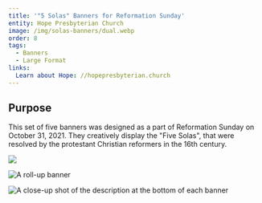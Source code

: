 ```yaml
---
title: '"5 Solas" Banners for Reformation Sunday'
entity: Hope Presbyterian Church
image: /img/solas-banners/dual.webp
order: 8
tags:
  - Banners
  - Large Format
links:
  Learn about Hope: //hopepresbyterian.church
---
```


## Purpose

This set of five banners was designed as a part of Reformation Sunday on October
31, 2021. They creatively display the "Five Solas", that were resolved by the
protestant Christian reformers in the 16th century.

![](/img/solas-banners/single-straight.webp)

![A roll-up banner](/img/solas-banners/single-wide.webp)

![A close-up shot of the description at the bottom of each banner](/img/solas-banners/close-up.webp)

<!-- ## Sola Fide

The Roman Catholic church taught that the person cooperating with grace has an
inherent righteousness. One can lose this state through mortal sin. According to
the reformers, by faith alone our sin is imputed to Christ and His righteousness
is imputed to us.

## Sola Gratia

The reformers and St. Augustine before them argued that we are not saved by
pulling ourselves up by our bootstraps. Our salvation is an act of pure grace,
and grace alone, on the part of God.

## Solus Christus

This dispute in the reformation was not the person of Christ, but the work of
Christ. Rome taught that grace was mediated to people through an elaborate
system of priests and works. Christ alone, and not the church, is our only
Mediator (WLC 181).

## Soli Deo Gloria

Soli Deo Gloria is central to the other four solas. It is first an attribute of
god, and is manifested in all things past, present, and future. The cheif end of
man is to glorify God and to enjoy Him forever (WSC 1). -->
